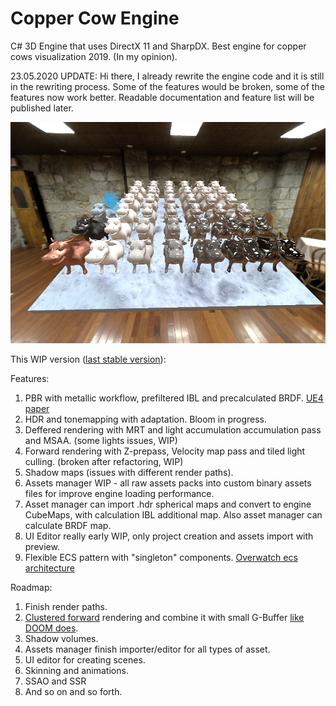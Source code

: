 # Copper Cow Engine
C# 3D Engine that uses DirectX 11 and SharpDX.
Best engine for copper cows visualization 2019. (In my opinion).

23.05.2020 UPDATE: Hi there, I already rewrite the engine code and it is still in the rewriting process. Some of the features would be broken, some of the features now work better. Readable documentation and feature list will be published later.

![screenshot1](https://github.com/AlexanderKub/CopperCowEngine/raw/master/Branding/Screenshots/ScreenshotPBR.png)

This WIP version ([last stable version](855c8236615f03e8fb036c2fc57a4b127f5073ab)):

Features:
1) PBR with metallic workflow, prefiltered IBL and precalculated BRDF. [UE4 paper](https://cdn2.unrealengine.com/Resources/files/2013SiggraphPresentationsNotes-26915738.pdf)
2) HDR and tonemapping with adaptation. Bloom in progress.
3) Deffered rendering with MRT and light accumulation accumulation pass and MSAA. (some lights issues, WIP)
4) Forward rendering with Z-prepass, Velocity map pass and tiled light culling. (broken after refactoring, WIP)
5) Shadow maps (issues with different render paths).
6) Assets manager WIP - all raw assets packs into custom binary assets files for improve engine loading performance.
7) Asset manager can import .hdr spherical maps and convert to engine CubeMaps, with calculation IBL additional map. Also asset manager can calculate BRDF map.
8) UI Editor really early WIP, only project creation and assets import with preview.
9) Flexible ECS pattern with "singleton" components. [Overwatch ecs architecture](https://www.youtube.com/watch?v=W3aieHjyNvw)

Roadmap: 
1) Finish render paths.
2) [Clustered forward](http://www.humus.name/Articles/PracticalClusteredShading.pdf) rendering and combine it with small G-Buffer [like DOOM does](http://www.adriancourreges.com/blog/2016/09/09/doom-2016-graphics-study/).
3) Shadow volumes.
4) Assets manager finish importer/editor for all types of asset.
5) UI editor for creating scenes.
6) Skinning and animations.
7) SSAO and SSR
8) And so on and so forth.
